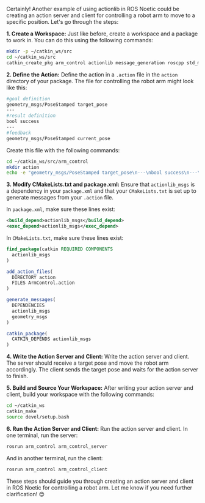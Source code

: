 Certainly! Another example of using actionlib in ROS Noetic could be creating an action server and client for controlling a robot arm to move to a specific position. Let's go through the steps:

**1. Create a Workspace:**
Just like before, create a workspace and a package to work in. You can do this using the following commands:
```bash
mkdir -p ~/catkin_ws/src
cd ~/catkin_ws/src
catkin_create_pkg arm_control actionlib message_generation roscpp std_msgs geometry_msgs
```

**2. Define the Action:**
Define the action in a `.action` file in the `action` directory of your package. The file for controlling the robot arm might look like this:
```bash
#goal definition
geometry_msgs/PoseStamped target_pose
---
#result definition
bool success
---
#feedback
geometry_msgs/PoseStamped current_pose
```
Create this file with the following commands:
```bash
cd ~/catkin_ws/src/arm_control
mkdir action
echo -e "geometry_msgs/PoseStamped target_pose\n---\nbool success\n---\ngeometry_msgs/PoseStamped current_pose" > action/ArmControl.action
```

**3. Modify CMakeLists.txt and package.xml:**
Ensure that `actionlib_msgs` is a dependency in your `package.xml` and that your `CMakeLists.txt` is set up to generate messages from your `.action` file.

In `package.xml`, make sure these lines exist:
```xml
<build_depend>actionlib_msgs</build_depend>
<exec_depend>actionlib_msgs</exec_depend>
```

In `CMakeLists.txt`, make sure these lines exist:
```cmake
find_package(catkin REQUIRED COMPONENTS
  actionlib_msgs
)

add_action_files(
  DIRECTORY action
  FILES ArmControl.action
)

generate_messages(
  DEPENDENCIES
  actionlib_msgs
  geometry_msgs
)

catkin_package(
  CATKIN_DEPENDS actionlib_msgs
)
```

**4. Write the Action Server and Client:**
Write the action server and client. The server should receive a target pose and move the robot arm accordingly. The client sends the target pose and waits for the action server to finish.

**5. Build and Source Your Workspace:**
After writing your action server and client, build your workspace with the following commands:
```bash
cd ~/catkin_ws
catkin_make
source devel/setup.bash
```

**6. Run the Action Server and Client:**
Run the action server and client. In one terminal, run the server:
```bash
rosrun arm_control arm_control_server
```
And in another terminal, run the client:
```bash
rosrun arm_control arm_control_client
```

These steps should guide you through creating an action server and client in ROS Noetic for controlling a robot arm. Let me know if you need further clarification! 😊
